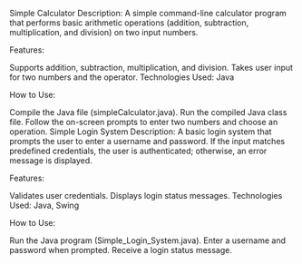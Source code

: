 Simple Calculator
Description: A simple command-line calculator program that performs basic arithmetic operations (addition, subtraction, multiplication, and division) on two input numbers.

Features:

Supports addition, subtraction, multiplication, and division.
Takes user input for two numbers and the operator.
Technologies Used: Java

How to Use:

Compile the Java file (simpleCalculator.java).
Run the compiled Java class file.
Follow the on-screen prompts to enter two numbers and choose an operation.
Simple Login System
Description: A basic login system that prompts the user to enter a username and password. If the input matches predefined credentials, the user is authenticated; otherwise, an error message is displayed.

Features:

Validates user credentials.
Displays login status messages.
Technologies Used: Java, Swing

How to Use:

Run the Java program (Simple_Login_System.java).
Enter a username and password when prompted.
Receive a login status message.
